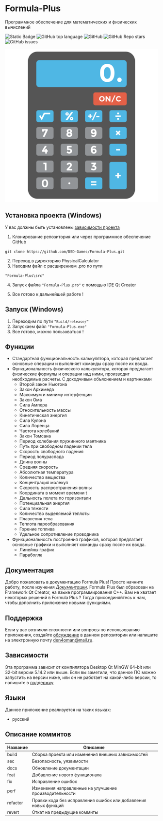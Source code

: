 # Formula-Plus
Программное обеспечение для математических и физических вычислений

![Static Badge](https://img.shields.io/badge/DSD-Games/Formula-Plus)
![GitHub top language](https://img.shields.io/github/languages/top/DSD-Games/Formula-Plus)
![GitHub](https://img.shields.io/github/license/DSD-Games/Formula-Plus)
![GitHub Repo stars](https://img.shields.io/github/stars/DSD-Games/Formula-Plus)
![GitHub issues](https://img.shields.io/github/issues/DSD-Games/Formula-Plus)

![Logotype](Documentation/images/logotype.png)

## Установка проекта (Windows)
У вас должны быть установлены [зависимости проекта](https://github.com/DSD-Games/Formula-Plus#зависимости)

1. Клонирование репозитория или через программное обеспечение GitHub

```git clone https://github.com/DSD-Games/Formula-Plus.git```

2. Переход в директорию PhysicalCalculator
3. Находим файл с расширением .pro по пути 

```"Formula-Plus\src"```

4. Запуск файла ```"Formula-Plus.pro"```  с помощью IDE Qt Creater

5. Все готово к дальнейшей работе !

## Запуск (Windows)
1. Переходим по пути
```"Build/release/"```
1. Запускаем файл  ```"Formula-Plus.exe"```
2. Все готово, можно пользоваться !

## Функции
- Стандартная функциональность калькулятора, которая предлагает основные операции и выполняет команды сразу после их ввода.
- Функциональность физического калькулятора, которая предлагает физические формулы и операции над ними, производит необходимые расчеты. С доходчивым объяснением и картинками
   - Второй закон Ньютона
   - Закон Архимеда
   - Максимум и миниму интерфенции
   - Закон Ома
   - Сила Ампера
   - Относительность массы
   - Кинетическая энергия
   - Сила Кулона
   - Сила Лоренца
   - Частота колебаний
   - Закон Томсана
   - Период колебания пружинного маятника
   - Путь при свободном падении тела
   - Скорость свободного падения
   - Период полураспада
   - Длина волны
   - Средняя скорость
   - Абсолютная температура
   - Количество вещества
   - Концентрация молекул
   - Скорость распространения волны
   - Координата в момент времени t
   - Дальность полета по горизонтали
   - Потенциальная энергия
   - Сила тяжести
   - Количество выделяемой теплоты
   - Плавления тела
   - Теплота парообразования
   - Горение топлива
   - Удельное сопротивление проводника
- Функциональность построения графиков, которая предлагает основные графики и выполняет команды сразу после их ввода.
   - Линейны график
   - Параболла

## Документация
Добро пожаловать в документацию Formula Plus! Просто начните работу, после изучения [*Документации*](Documentation/ru/index.md). Formula Plus был образован на Framework Qt Creator, на языке программирования C++. Вам не хватает некоторых решений в Formula Plus ? Тогда присоединяйтесь к нам, чтобы дополнить приложение новыми функциями.

## Поддержка
Если у вас возникли сложности или вопросы по использованию приложения, создайте 
[обсуждение](https://github.com/DSD-Games/Formula-Plus/issues/new/choose) в данном репозитории или напишите на электронную почту <den4oman@mail.ru>.

## Зависимости
Эта программа зависит от компилятора Desktop Qt MinGW 64-bit или 32-bit версии 5.14.2 или выше. Если вы заметили, что данное ПО можно запустить на версии ниже, или он не работает на какой-либо версии, то напишите в [поддержку](https://github.com/DSD-Games/Formula-Plus#поддержка)
## Языки
Данное приложение реализуется на таких языках:
  - русский

## Описание коммитов
| Название | Описание                                                        |
|----------|-----------------------------------------------------------------|
| build	   | Сборка проекта или изменения внешних зависимостей               |
| sec      | Безопасность, уязвимости                                        |
| docs	   | Обновление документации                                         |
| feat	   | Добавление нового функционала                                   |
| fix	   | Исправление ошибок                                              |
| perf	   | Изменения направленные на улучшение производительности          |
| refactor | Правки кода без исправления ошибок или добавления новых функций |
| revert   | Откат на предыдущие коммиты                                     |